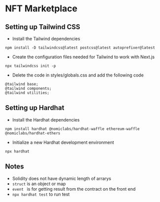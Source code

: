 # NFT Marketplace

## Setting up Tailwind CSS
- Install the Tailwind dependencies
```
npm install -D tailwindcss@latest postcss@latest autoprefixer@latest
```
- Create the configuration files needed for Tailwind to work with Next.js
```
npx tailwindcss init -p
```
- Delete the code in styles/globals.css and add the following code
```
@tailwind base;
@tailwind components;
@tailwind utilities;
```

## Setting up Hardhat
- Install the Hardhat dependencies
```
npm install hardhat @nomiclabs/hardhat-waffle ethereum-waffle @nomiclabs/hardhat-ethers 
```
- Initialize a new Hardhat development environment
```
npx hardhat
```

## Notes
- Solidity does not have dynamic length of arrarys
- `struct` is an object or map
- `event ` is for getting result from the contract on the front end
- `npx hardhat test` to run test